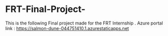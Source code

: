 # FRT-Final-Project-
This is the following Final project made for the FRT Internship .
Azure portal link : https://salmon-dune-044751410.1.azurestaticapps.net
